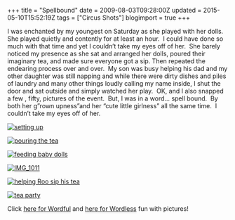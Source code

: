 +++
title = "Spellbound"
date = 2009-08-03T09:28:00Z
updated = 2015-05-10T15:52:19Z
tags = ["Circus Shots"]
blogimport = true 
+++

I was enchanted by my youngest on Saturday as she played with her dolls.   She played quietly and contently for at least an hour.  I could have done so much with that time and yet I couldn’t take my eyes off of her.  She barely noticed my presence as she sat and arranged her dolls, poured their imaginary tea, and made sure everyone got a sip. Then repeated the endearing process over and over.  My son was busy helping his dad and my other daughter was still napping and while there were dirty dishes and piles of laundry and many other things loudly calling my name inside, I shut the door and sat outside and simply watched her play.  OK, and I also snapped a 
few
, fifty, pictures of the event.  But, I was in a word… spell bound.  By both her g”rown upness”and her “cute little girlness” all the same time.  I couldn’t take my eyes off of her.  

[![setting up](https://latc.s3.amazonaws.com/wp-content/uploads/2009/08/IMG_0983.jpg "setting up")](https://latc.s3.amazonaws.com/wp-content/uploads/2009/08/IMG_0983.jpg)  

[![pouring the tea](https://latc.s3.amazonaws.com/wp-content/uploads/2009/08/IMG_1012.jpg "pouring the tea")](https://latc.s3.amazonaws.com/wp-content/uploads/2009/08/IMG_1012.jpg)  

[![feeding baby dolls](https://latc.s3.amazonaws.com/wp-content/uploads/2009/08/IMG_1013.jpg "feeding baby dolls")](https://latc.s3.amazonaws.com/wp-content/uploads/2009/08/IMG_1013.jpg)  

[![IMG_1011](https://latc.s3.amazonaws.com/wp-content/uploads/2009/08/IMG_1011.jpg "IMG_1011")](https://latc.s3.amazonaws.com/wp-content/uploads/2009/08/IMG_1011.jpg)  

[![helping Roo sip his tea](https://latc.s3.amazonaws.com/wp-content/uploads/2009/08/IMG_1003.jpg "helping Roo sip his tea")](https://latc.s3.amazonaws.com/wp-content/uploads/2009/08/IMG_1003.jpg)  

[![tea party](https://latc.s3.amazonaws.com/wp-content/uploads/2009/08/IMG_1004.jpg "tea party")](https://latc.s3.amazonaws.com/wp-content/uploads/2009/08/IMG_1004.jpg)  

Click [here for Wordful](http://angiescircus.blogspot.com/) and [here for Wordless](www.5minutesformom.com) fun with pictures!

